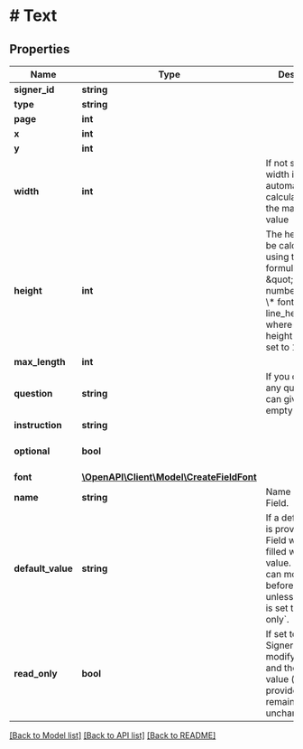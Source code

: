 # # Text

## Properties

Name | Type | Description | Notes
------------ | ------------- | ------------- | -------------
**signer_id** | **string** |  |
**type** | **string** |  |
**page** | **int** |  |
**x** | **int** |  |
**y** | **int** |  |
**width** | **int** | If not set, the width is automatically calculated with the max_length value | [optional]
**height** | **int** | The height must be calculated using the formula: \&quot;height &#x3D; number_of_lines \\* font_size \\* line_height\&quot;, where the line height is always set to 1.5. | [optional]
**max_length** | **int** |  |
**question** | **string** | If you don&#39;t want any question, you can give an empty string. |
**instruction** | **string** |  | [optional]
**optional** | **bool** |  | [optional] [default to false]
**font** | [**\OpenAPI\Client\Model\CreateFieldFont**](CreateFieldFont.md) |  | [optional]
**name** | **string** | Name of the Field. | [optional]
**default_value** | **string** | If a default value is provided, the Field will be pre-filled with this value. The Signer can modify it before signing unless the Field is set to &#x60;read-only&#x60;. | [optional]
**read_only** | **bool** | If set to &#x60;true&#x60;, the Signer cannot modify the Field and the default value (if provided) will remain unchanged. | [optional] [default to false]

[[Back to Model list]](../../README.md#models) [[Back to API list]](../../README.md#endpoints) [[Back to README]](../../README.md)
